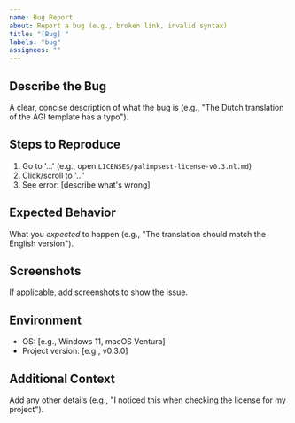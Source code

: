 ```yaml
---
name: Bug Report
about: Report a bug (e.g., broken link, invalid syntax)
title: "[Bug] "
labels: "bug"
assignees: ""
---
```


## Describe the Bug
A clear, concise description of what the bug is (e.g., "The Dutch translation of the AGI template has a typo").

## Steps to Reproduce
1. Go to '...' (e.g., open `LICENSES/palimpsest-license-v0.3.nl.md`)
2. Click/scroll to '...'
3. See error: [describe what's wrong]

## Expected Behavior
What you *expected* to happen (e.g., "The translation should match the English version").

## Screenshots
If applicable, add screenshots to show the issue.

## Environment
- OS: [e.g., Windows 11, macOS Ventura]
- Project version: [e.g., v0.3.0]

## Additional Context
Add any other details (e.g., "I noticed this when checking the license for my project").
